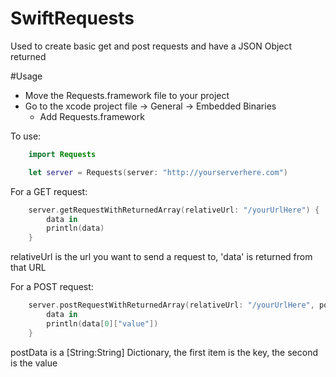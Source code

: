 # SwiftRequests
Used to create basic get and post requests and have a JSON Object returned

#Usage
* Move the Requests.framework file to your project
* Go to the xcode project file -> General -> Embedded Binaries
    * Add Requests.framework


To use:
```swift
    import Requests

    let server = Requests(server: "http://yourserverhere.com")
```


For a GET request:
```swift
    server.getRequestWithReturnedArray(relativeUrl: "/yourUrlHere") {
        data in
        println(data)
    }
```
relativeUrl is the url you want to send a request to, 'data' is returned from that URL



For a POST request:
```swift
    server.postRequestWithReturnedArray(relativeUrl: "/yourUrlHere", postData: ["key":"value"]) {
        data in
        println(data[0]["value"])
    }
```
postData is a [String:String] Dictionary, the first item is the key, the second is the value

